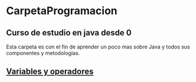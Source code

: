 # CarpetaProgramacion

## Curso de estudio en java desde 0

Esta carpeta es con el fin de aprender un poco mas sobre Java y todos sus componentes y metodologias.

## [Variables y operadores](./VariablesYOperadores)
